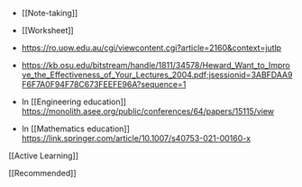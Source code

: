- [[Note-taking]]
- [[Worksheet]]

- https://ro.uow.edu.au/cgi/viewcontent.cgi?article=2160&context=jutlp
- https://kb.osu.edu/bitstream/handle/1811/34578/Heward_Want_to_Improve_the_Effectiveness_of_Your_Lectures_2004.pdf;jsessionid=3ABFDAA9F6F7A0F94F78C673FEEFE96A?sequence=1

- In [[Engineering education]] https://monolith.asee.org/public/conferences/64/papers/15115/view

- In [[Mathematics education]] https://link.springer.com/article/10.1007/s40753-021-00160-x

[[Active Learning]]

[[Recommended]]
